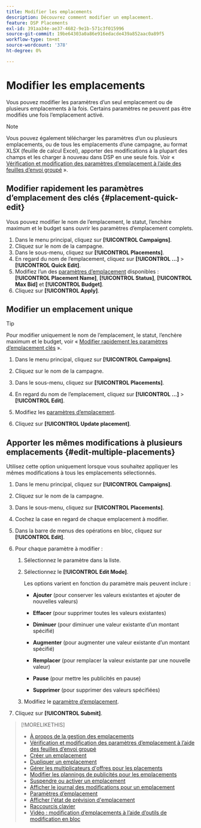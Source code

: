 ```yaml
---
title: Modifier les emplacements
description: Découvrez comment modifier un emplacement.
feature: DSP Placements
exl-id: 391aa34e-ae37-4682-9e1b-571c3f015996
source-git-commit: 19be64303a0a86e916edacde439a852aac0a89f5
workflow-type: tm+mt
source-wordcount: '378'
ht-degree: 0%

---
```


# Modifier les emplacements

Vous pouvez modifier les paramètres d’un seul emplacement ou de plusieurs emplacements à la fois. Certains paramètres ne peuvent pas être modifiés une fois l’emplacement activé.

<!-- Some placements don't have these options. Clarify which placement types aren't eligible -- is it PG placements, or all placements using private inventory? And anything else? -->

>[!NOTE]
>
>Vous pouvez également télécharger les paramètres d’un ou plusieurs emplacements, ou de tous les emplacements d’une campagne, au format XLSX (feuille de calcul Excel), apporter des modifications à la plupart des champs et les charger à nouveau dans DSP en une seule fois. Voir « [Vérification et modification des paramètres d’emplacement à l’aide des feuilles d’envoi groupé](placement-qa.md) ».

## Modifier rapidement les paramètres d’emplacement des clés {#placement-quick-edit}

Vous pouvez modifier le nom de l’emplacement, le statut, l’enchère maximum et le budget sans ouvrir les paramètres d’emplacement complets.

1. Dans le menu principal, cliquez sur **[!UICONTROL Campaigns]**.
1. Cliquez sur le nom de la campagne.
1. Dans le sous-menu, cliquez sur **[!UICONTROL Placements]**.
1. En regard du nom de l’emplacement, cliquez sur **[!UICONTROL ...]** > **[!UICONTROL Quick Edit]**.
1. Modifiez l’un des [paramètres d’emplacement](placement-settings.md) disponibles : **[!UICONTROL Placement Name]**, **[!UICONTROL Status]**, **[!UICONTROL Max Bid]** et **[!UICONTROL Budget]**.
1. Cliquez sur **[!UICONTROL Apply]**.

## Modifier un emplacement unique

>[!TIP]
>
> Pour modifier uniquement le nom de l’emplacement, le statut, l’enchère maximum et le budget, voir « [Modifier rapidement les paramètres d’emplacement clés](#placement-quick-edit) ».

1. Dans le menu principal, cliquez sur **[!UICONTROL Campaigns]**.

1. Cliquez sur le nom de la campagne.

1. Dans le sous-menu, cliquez sur **[!UICONTROL Placements]**.

1. En regard du nom de l’emplacement, cliquez sur **[!UICONTROL ...]** > **[!UICONTROL Edit]**.

1. Modifiez les [paramètres d’emplacement](placement-settings.md).

1. Cliquez sur **[!UICONTROL Update placement]**.

## Apporter les mêmes modifications à plusieurs emplacements {#edit-multiple-placements}

Utilisez cette option uniquement lorsque vous souhaitez appliquer les mêmes modifications à tous les emplacements sélectionnés.

1. Dans le menu principal, cliquez sur **[!UICONTROL Campaigns]**.

1. Cliquez sur le nom de la campagne.

1. Dans le sous-menu, cliquez sur **[!UICONTROL Placements]**.

1. Cochez la case en regard de chaque emplacement à modifier.

1. Dans la barre de menus des opérations en bloc, cliquez sur **[!UICONTROL Edit]**.

1. Pour chaque paramètre à modifier :

   1. Sélectionnez le paramètre dans la liste.

   1. Sélectionnez le **[!UICONTROL Edit Mode]**.

      Les options varient en fonction du paramètre mais peuvent inclure :

      * **Ajouter** (pour conserver les valeurs existantes et ajouter de nouvelles valeurs)

      * **Effacer** (pour supprimer toutes les valeurs existantes)

      * **Diminuer** (pour diminuer une valeur existante d’un montant spécifié)

      * **Augmenter** (pour augmenter une valeur existante d’un montant spécifié)

      * **Remplacer** (pour remplacer la valeur existante par une nouvelle valeur)

      * **Pause** (pour mettre les publicités en pause)

      * **Supprimer** (pour supprimer des valeurs spécifiées)

   1. Modifiez le [paramètre d’emplacement](placement-settings.md).

1. Cliquez sur **[!UICONTROL Submit]**.

>[!MORELIKETHIS]
>
>* [À propos de la gestion des emplacements](placement-about.md)
>* [Vérification et modification des paramètres d’emplacement à l’aide des feuilles d’envoi groupé](placement-qa.md)
>* [Créer un emplacement](placement-create.md)
>* [Dupliquer un emplacement](placement-duplicate.md)
>* [Gérer les multiplicateurs d&#39;offres pour les placements](placement-manage-bid-multipliers.md)
>* [Modifier les plannings de publicités pour les emplacements](placement-edit-ad-schedule.md)
>* [Suspendre ou activer un emplacement](placement-pause-activate.md)
>* [Afficher le journal des modifications pour un emplacement](placement-change-log.md)
>* [Paramètres d’emplacement](placement-settings.md)
>* [Afficher l&#39;état de prévision d&#39;emplacement](/help/dsp/campaign-management/reports/placement-forecast.md)
>* [Raccourcis clavier](/help/dsp/campaign-management/reports/keyboard-shortcuts.md)
>* [Vidéo : modification d’emplacements à l’aide d’outils de modification en bloc](https://experienceleague.adobe.com/docs/advertising-learn/tutorials/dsp/bulk-edit-placement-tools.html?lang=fr)
